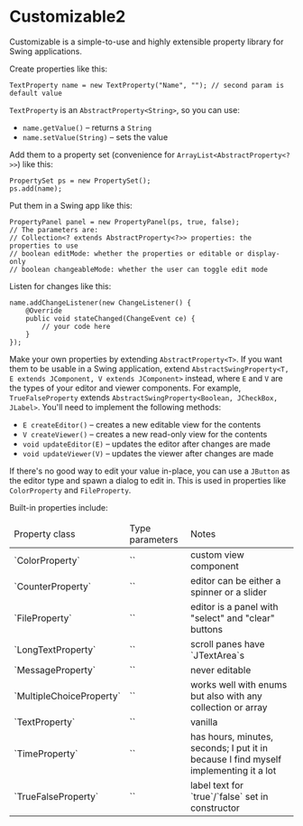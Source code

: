 Customizable2
=============

Customizable is a simple-to-use and highly extensible property library for Swing applications.

Create properties like this:

    TextProperty name = new TextProperty("Name", ""); // second param is default value
    
`TextProperty` is an `AbstractProperty<String>`, so you can use:

 * `name.getValue()` &ndash; returns a `String`
 * `name.setValue(String)` &ndash; sets the value
    
Add them to a property set (convenience for `ArrayList<AbstractProperty<?>>`) like this:

    PropertySet ps = new PropertySet();
    ps.add(name);
    
Put them in a Swing app like this:

    PropertyPanel panel = new PropertyPanel(ps, true, false);
    // The parameters are:
    // Collection<? extends AbstractProperty<?>> properties: the properties to use
    // boolean editMode: whether the properties or editable or display-only
    // boolean changeableMode: whether the user can toggle edit mode
    
Listen for changes like this:

    name.addChangeListener(new ChangeListener() {
        @Override
        public void stateChanged(ChangeEvent ce) {
            // your code here
        }
    });

Make your own properties by extending `AbstractProperty<T>`. If you want them to be usable in a Swing application, extend `AbstractSwingProperty<T, E extends JComponent, V extends JComponent>` instead, where `E` and `V` are the types of your editor and viewer components. For example, `TrueFalseProperty` extends `AbstractSwingProperty<Boolean, JCheckBox, JLabel>`. You'll need to implement the following methods:

 * `E createEditor()` &ndash; creates a new editable view for the contents
 * `V createViewer()` &ndash; creates a new read-only view for the contents
 * `void updateEditor(E)` &ndash; updates the editor after changes are made
 * `void updateViewer(V)` &ndash; updates the viewer after changes are made
 
If there's no good way to edit your value in-place, you can use a `JButton` as the editor type and spawn a dialog to edit in. This is used in properties like `ColorProperty` and `FileProperty`.
 
Built-in properties include:

<table>
<thead><td>Property class</td><td>Type parameters</td><td>Notes</td></thead>
<tr><td>`ColorProperty`</td><td>`<java.awt.Color, JButton, ColorViewer>`</td><td>custom view component</td></tr>
<tr><td>`CounterProperty`</td><td>`<Integer, CounterEditor, JLabel>`</td><td>editor can be either a spinner or a slider</td></tr>
<tr><td>`FileProperty`</td><td>`<java.io.File, FileEditor, JLabel>`</td><td>editor is a panel with "select" and "clear" buttons</td></tr>
<tr><td>`LongTextProperty`</td><td>`<String, JScrollPane, JScrollPane>`</td><td>scroll panes have `JTextArea`s</td></tr>
<tr><td>`MessageProperty`</td><td>`<String, JLabel, JLabel>`</td><td>never editable</td></tr>
<tr><td>`MultipleChoiceProperty<T>`</td><td>`<T, JComboBox, JLabel>`</td><td>works well with enums but also with any collection or array</td></tr>
<tr><td>`TextProperty`</td><td>`<String, JTextField, JLabel>`</td><td>vanilla</td></tr>
<tr><td>`TimeProperty`</td><td>`<Time, TimePanel, JLabel>`</td><td>has hours, minutes, seconds; I put it in because I find myself implementing it a lot</td></tr>
<tr><td>`TrueFalseProperty`</td><td>`<Boolean, JCheckBox, JLabel>` </td><td>label text for `true`/`false` set in constructor</td></tr>
</table>
 
